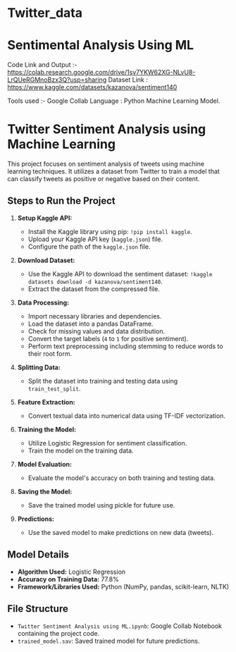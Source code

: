 # Twitter_data
# Sentimental Analysis Using ML

Code Link and Output :- https://colab.research.google.com/drive/1sv7YKW62XG-NLvU8-LrQUeRGMnoBzx3Q?usp=sharing
Dataset Link : https://www.kaggle.com/datasets/kazanova/sentiment140


Tools used :-  Google Collab
Language : Python
Machine Learning Model.


# Twitter Sentiment Analysis using Machine Learning

This project focuses on sentiment analysis of tweets using machine learning techniques. 
It utilizes a dataset from Twitter to train a model that can classify tweets as positive or negative based on their content.

## Steps to Run the Project

1. **Setup Kaggle API:**
   - Install the Kaggle library using pip: `!pip install kaggle`.
   - Upload your Kaggle API key (`kaggle.json`) file.
   - Configure the path of the `kaggle.json` file.

2. **Download Dataset:**
   - Use the Kaggle API to download the sentiment dataset: `!kaggle datasets download -d kazanova/sentiment140`.
   - Extract the dataset from the compressed file.

3. **Data Processing:**
   - Import necessary libraries and dependencies.
   - Load the dataset into a pandas DataFrame.
   - Check for missing values and data distribution.
   - Convert the target labels (`4` to `1` for positive sentiment).
   - Perform text preprocessing including stemming to reduce words to their root form.

4. **Splitting Data:**
   - Split the dataset into training and testing data using `train_test_split`.

5. **Feature Extraction:**
   - Convert textual data into numerical data using TF-IDF vectorization.

6. **Training the Model:**
   - Utilize Logistic Regression for sentiment classification.
   - Train the model on the training data.

7. **Model Evaluation:**
   - Evaluate the model's accuracy on both training and testing data.

8. **Saving the Model:**
   - Save the trained model using pickle for future use.

9. **Predictions:**
   - Use the saved model to make predictions on new data (tweets).

## Model Details

- **Algorithm Used:** Logistic Regression
- **Accuracy on Training Data:** 77.8%
- **Framework/Libraries Used:** Python (NumPy, pandas, scikit-learn, NLTK)

## File Structure

- `Twitter Sentiment Analysis using ML.ipynb`: Google Collab Notebook containing the project code.
- `trained_model.sav`: Saved trained model for future predictions.


